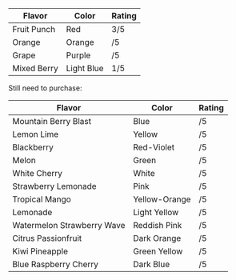 
| Flavor | Color | Rating |
|--------|-------|--------|
| Fruit Punch | Red | 3/5 |
| Orange | Orange | /5 |
| Grape | Purple | /5 |
| Mixed Berry | Light Blue | 1/5 |

Still need to purchase:

| Flavor | Color | Rating |
|--------|-------|--------|
| Mountain Berry Blast | Blue | /5 |
| Lemon Lime | Yellow | /5 |
| Blackberry | Red-Violet | /5 |
| Melon | Green | /5 |
| White Cherry | White | /5 |
| Strawberry Lemonade | Pink | /5 |
| Tropical Mango | Yellow-Orange | /5 |
| Lemonade | Light Yellow | /5 |
| Watermelon Strawberry Wave | Reddish Pink | /5 |
| Citrus Passionfruit | Dark Orange | /5 |
| Kiwi Pineapple | Green Yellow | /5 |
| Blue Raspberry Cherry | Dark Blue | /5 |

